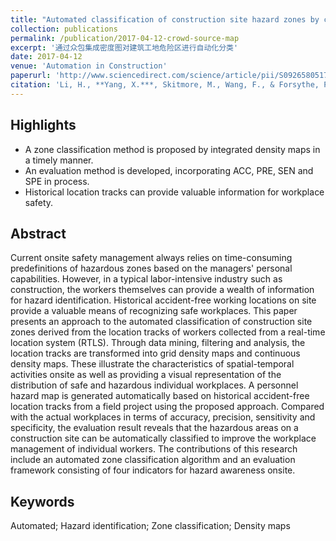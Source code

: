 ```yaml
---
title: "Automated classification of construction site hazard zones by crowd-sourced integrated density maps"
collection: publications
permalink: /publication/2017-04-12-crowd-source-map
excerpt: '通过众包集成密度图对建筑工地危险区进行自动化分类'
date: 2017-04-12
venue: 'Automation in Construction'
paperurl: 'http://www.sciencedirect.com/science/article/pii/S0926580517303217'
citation: 'Li, H., **Yang, X.***, Skitmore, M., Wang, F., & Forsythe, P. (2017). Automated classification of construction site hazard zones by crowd-sourced integrated density maps. Automation in Construction, 81, 328-339. doi:10.1016/j.autcon.2017.04.007'
---
```



Highlights
-----
- A zone classification method is proposed by integrated density maps in a timely manner.
- An evaluation method is developed, incorporating ACC, PRE, SEN and SPE in process.
- Historical location tracks can provide valuable information for workplace safety.


Abstract
-----
Current onsite safety management always relies on time-consuming predefinitions of hazardous zones based on the managers' personal capabilities. However, in a typical labor-intensive industry such as construction, the workers themselves can provide a wealth of information for hazard identification. Historical accident-free working locations on site provide a valuable means of recognizing safe workplaces. This paper presents an approach to the automated classification of construction site zones derived from the location tracks of workers collected from a real-time location system (RTLS). Through data mining, filtering and analysis, the location tracks are transformed into grid density maps and continuous density maps. These illustrate the characteristics of spatial-temporal activities onsite as well as providing a visual representation of the distribution of safe and hazardous individual workplaces. A personnel hazard map is generated automatically based on historical accident-free location tracks from a field project using the proposed approach. Compared with the actual workplaces in terms of accuracy, precision, sensitivity and specificity, the evaluation result reveals that the hazardous areas on a construction site can be automatically classified to improve the workplace management of individual workers. The contributions of this research include an automated zone classification algorithm and an evaluation framework consisting of four indicators for hazard awareness onsite.


Keywords
-----
Automated; Hazard identification; Zone classification; Density maps